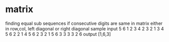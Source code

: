 # matrix
finding equal sub sequences if consecutive digits are same in matrix either in row,col, left diagonal or right diagonal
sample input
5 6
1 2 3 4 2 3
2 1 3 4 5 6
2 2 1 4 5 6
2 3 2 1 5 6
3 3 3 3 2 6
output
[1,6,3]
